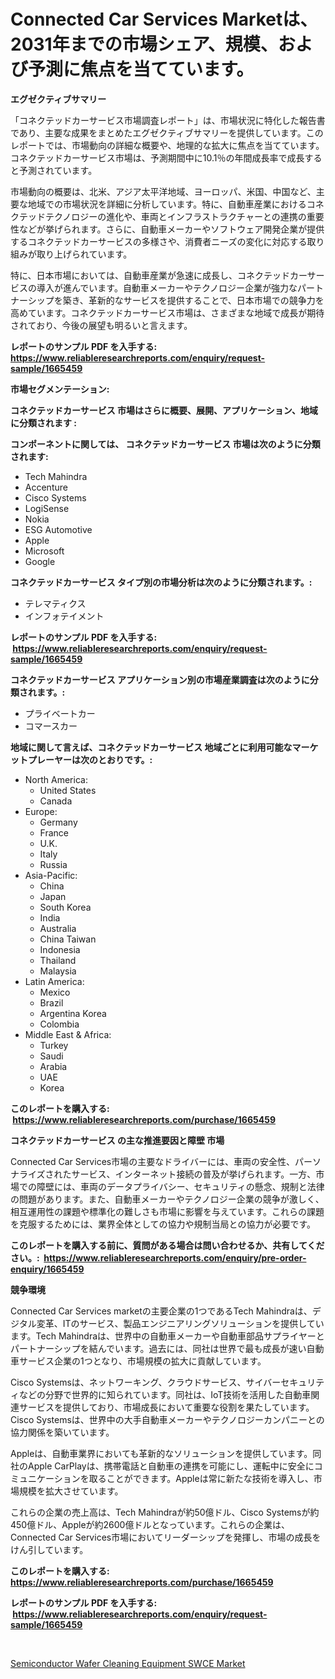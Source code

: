 <p><h1>Connected Car Services Marketは、2031年までの市場シェア、規模、および予測に焦点を当てています。</h1></p><p><strong>エグゼクティブサマリー</strong></p>
<p><p>「コネクテッドカーサービス市場調査レポート」は、市場状況に特化した報告書であり、主要な成果をまとめたエグゼクティブサマリーを提供しています。このレポートでは、市場動向の詳細な概要や、地理的な拡大に焦点を当てています。コネクテッドカーサービス市場は、予測期間中に10.1％の年間成長率で成長すると予測されています。</p><p>市場動向の概要は、北米、アジア太平洋地域、ヨーロッパ、米国、中国など、主要な地域での市場状況を詳細に分析しています。特に、自動車産業におけるコネクテッドテクノロジーの進化や、車両とインフラストラクチャーとの連携の重要性などが挙げられます。さらに、自動車メーカーやソフトウェア開発企業が提供するコネクテッドカーサービスの多様さや、消費者ニーズの変化に対応する取り組みが取り上げられています。</p><p>特に、日本市場においては、自動車産業が急速に成長し、コネクテッドカーサービスの導入が進んでいます。自動車メーカーやテクノロジー企業が強力なパートナーシップを築き、革新的なサービスを提供することで、日本市場での競争力を高めています。コネクテッドカーサービス市場は、さまざまな地域で成長が期待されており、今後の展望も明るいと言えます。</p></p>
<p><strong>レポートのサンプル PDF を入手する: <a href="https://www.reliableresearchreports.com/enquiry/request-sample/1665459">https://www.reliableresearchreports.com/enquiry/request-sample/1665459</a></strong></p>
<p><strong>市場セグメンテーション:</strong></p>
<p><strong> コネクテッドカーサービス 市場はさらに概要、展開、アプリケーション、地域に分類されます :</strong></p>
<p><strong>コンポーネントに関しては、 コネクテッドカーサービス 市場は次のように分類されます: &nbsp;</strong></p>
<p><ul><li>Tech Mahindra</li><li>Accenture</li><li>Cisco Systems</li><li>LogiSense</li><li>Nokia</li><li>ESG Automotive</li><li>Apple</li><li>Microsoft</li><li>Google</li></ul></p>
<p><strong> コネクテッドカーサービス タイプ別の市場分析は次のように分類されます。:</strong></p>
<p><ul><li>テレマティクス</li><li>インフォテイメント</li></ul></p>
<p><strong>レポートのサンプル PDF を入手する: &nbsp;<a href="https://www.reliableresearchreports.com/enquiry/request-sample/1665459">https://www.reliableresearchreports.com/enquiry/request-sample/1665459</a></strong></p>
<p><strong> コネクテッドカーサービス アプリケーション別の市場産業調査は次のように分類されます。:</strong></p>
<p><ul><li>プライベートカー</li><li>コマースカー</li></ul></p>
<p><strong>地域に関して言えば、コネクテッドカーサービス 地域ごとに利用可能なマーケットプレーヤーは次のとおりです。:</strong></p>
<p><ul>
    <li>
        North America:
        <ul>
            <li>United States</li>
            <li>Canada</li>
        </ul>
    </li>
    <li>
        Europe:
        <ul>
            <li>Germany</li>
            <li>France</li>
            <li>U.K.</li>
            <li>Italy</li>
            <li>Russia</li>
        </ul>
    </li>
    <li>
        Asia-Pacific:
        <ul>
            <li>China</li>
            <li>Japan</li>
            <li>South Korea</li>
            <li>India</li>
            <li>Australia</li>
            <li>China Taiwan</li>
            <li>Indonesia</li>
            <li>Thailand</li>
            <li>Malaysia</li>
        </ul>
    </li>
    <li>
        Latin America:
        <ul>
            <li>Mexico</li>
            <li>Brazil</li>
            <li>Argentina Korea</li>
            <li>Colombia</li>
        </ul>
    </li>
    <li>
        Middle East & Africa:
        <ul>
            <li>Turkey</li>
            <li>Saudi</li>
            <li>Arabia</li>
            <li>UAE</li>
            <li>Korea</li>
        </ul>
    </li>
    </ul></p>
<p><strong>このレポートを購入する: &nbsp;<a href="https://www.reliableresearchreports.com/purchase/1665459">https://www.reliableresearchreports.com/purchase/1665459</a></strong></p>
<p><strong>コネクテッドカーサービス の主な推進要因と障壁 市場</strong></p>
<p><p>Connected Car Services市場の主要なドライバーには、車両の安全性、パーソナライズされたサービス、インターネット接続の普及が挙げられます。一方、市場での障壁には、車両のデータプライバシー、セキュリティの懸念、規制と法律の問題があります。また、自動車メーカーやテクノロジー企業の競争が激しく、相互運用性の課題や標準化の難しさも市場に影響を与えています。これらの課題を克服するためには、業界全体としての協力や規制当局との協力が必要です。</p></p>
<p><strong>このレポートを購入する前に、質問がある場合は問い合わせるか、共有してください。:&nbsp; <a href="https://www.reliableresearchreports.com/enquiry/pre-order-enquiry/1665459">https://www.reliableresearchreports.com/enquiry/pre-order-enquiry/1665459</a></strong></p>
<p><strong>競争環境</strong></p>
<p><p>Connected Car Services marketの主要企業の1つであるTech Mahindraは、デジタル変革、ITのサービス、製品エンジニアリングソリューションを提供しています。Tech Mahindraは、世界中の自動車メーカーや自動車部品サプライヤーとパートナーシップを結んでいます。過去には、同社は世界で最も成長が速い自動車サービス企業の1つとなり、市場規模の拡大に貢献しています。</p><p>Cisco Systemsは、ネットワーキング、クラウドサービス、サイバーセキュリティなどの分野で世界的に知られています。同社は、IoT技術を活用した自動車関連サービスを提供しており、市場成長において重要な役割を果たしています。Cisco Systemsは、世界中の大手自動車メーカーやテクノロジーカンパニーとの協力関係を築いています。</p><p>Appleは、自動車業界においても革新的なソリューションを提供しています。同社のApple CarPlayは、携帯電話と自動車の連携を可能にし、運転中に安全にコミュニケーションを取ることができます。Appleは常に新たな技術を導入し、市場規模を拡大させています。</p><p>これらの企業の売上高は、Tech Mahindraが約50億ドル、Cisco Systemsが約450億ドル、Appleが約2600億ドルとなっています。これらの企業は、Connected Car Services市場においてリーダーシップを発揮し、市場の成長をけん引しています。</p></p>
<p><strong>このレポートを購入する: &nbsp; <a href="https://www.reliableresearchreports.com/purchase/1665459">https://www.reliableresearchreports.com/purchase/1665459</a></strong></p>
<p><strong>レポートのサンプル PDF を入手する: &nbsp;<a href="https://www.reliableresearchreports.com/enquiry/request-sample/1665459">https://www.reliableresearchreports.com/enquiry/request-sample/1665459</a></strong><strong></strong></p>
<p>&nbsp;</p>
<p><p><a href="https://github.com/santosh758595/Market-Research-Report-List-4/blob/main/semiconductor-wafer-cleaning-equipment-swce-market.md">Semiconductor Wafer Cleaning Equipment SWCE Market</a></p></p>